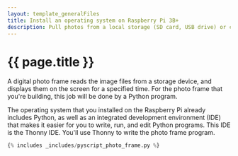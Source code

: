 ```yaml
---
layout: template_generalFiles
title: Install an operating system on Raspberry Pi 3B+
description: Pull photos from a local storage (SD card, USB drive) or cloud storage, and display them with a time lag on a Raspberry Pi 3B+.
---
```


# {{ page.title }}

A digital photo frame reads the image files from a storage device, and displays them on the screen for a specified time. For the photo frame that you're building, this job will be done by a Python program.

The operating system that you installed on the Raspberry Pi already includes Python, as well as an integrated development environment (IDE) that makes it easier for you to write, run, and edit Python programs. This IDE is the Thonny IDE. You'll use Thonny to write the photo frame program.

```python
{% includes _includes/pyscript_photo_frame.py %}
```